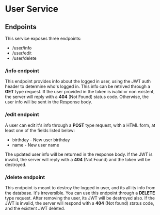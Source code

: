 # User Service

## Endpoints

This service exposes three endpoints:

- /user/info
- /user/edit
- /user/delete

### /info endpoint

This endpoint provides info about the logged in user, using the JWT auth header to
determine who's logged in. This info can be retrived through a **GET** type
request. If the user provided in the token is ivalid or non existent, the server
will reply with a **404** (Not Found) status code. Otherwise, the user info
will be sent in the Response body.

### /edit endpoint

A user can edit it's info through a **POST** type request, with a
HTML form, at least one of the fields listed below:

- birthday - New user birthday
- name - New user name

The updated user info will be returned in the response body.
If the JWT is invalid, the server will reply with a **404** (Not Found)
and the token will be destroyed.

### /delete endpoint

This endpoint is meant to destroy the logged in user, and its all its info from
the database. It's irreversible. You can use this endpoint through a
**DELETE** type request. After removing the user, its JWT will be destroyed
also. If the JWT is invalid, the server will respond with a **404** (Not
found) status code, and the existent JWT deleted.
